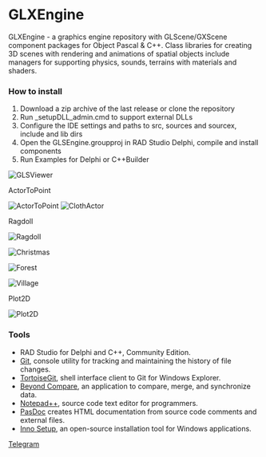 # GLXEngine
GLXEngine - a graphics engine repository with GLScene/GXScene component packages for Object Pascal & C++.
Class libraries for creating 3D scenes with rendering and animations of spatial objects 
include managers for supporting physics, sounds, terrains with materials and shaders. 
### How to install
1. Download a zip archive of the last release or clone the repository
2. Run _setupDLL_admin.cmd to support external DLLs
3. Configure the IDE settings and paths to src, sources and sourcex, include and lib dirs  
4. Open the GLSEngine.groupproj in RAD Studio Delphi, compile and install components
5. Run Examples for Delphi or C++Builder <br>

![GLSViewer](Help/Screenshots/GLSViewer.png)

ActorToPoint

![ActorToPoint](Help/Clips/ActorToPoint.gif)
![ClothActor](Help/Clips/ClothActor.gif)

Ragdoll 

![Ragdoll](Help/Clips/RagDoll.gif)

![Christmas](Help/Screenshots/Christmas.png)

![Forest](Help/Screenshots/Forest.png)

![Village](Help/Screenshots/Village.png)

Plot2D

![Plot2D](Help/Screenshots/Plot2D.png)

### Tools
- RAD Studio for Delphi and C++, Community Edition.    
- [Git](https://git-scm.com/downloads/win), console utility for tracking and maintaining the history of file changes.
- [TortoiseGit](https://tortoisegit.org/), shell interface client to Git for Windows Explorer.
- [Beyond Compare](https://www.scootersoftware.com/), an application to compare, merge, and synchronize data. 
- [Notepad++](https://notepad-plus-plus.org/), source code text editor for programmers.
- [PasDoc](https://pasdoc.github.io/) creates HTML documentation from source code comments and external files. 
- [Inno Setup](https://jrsoftware.org/isinfo.php), an open-source installation tool for Windows applications.
   

[Telegram](https://t.me/glscene)
